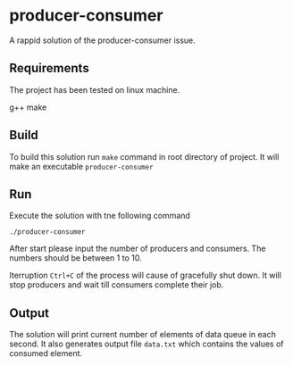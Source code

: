 # producer-consumer

A rappid solution of the producer-consumer issue.

## Requirements

The project has been tested on linux machine.

g++
make

## Build

To build this solution run ```make``` command in root directory of project.
It will make an executable ```producer-consumer```

## Run

Execute the solution with tne following command
```
./producer-consumer
```
After start please input the number of producers and consumers. The numbers should be between 1 to 10.

Iterruption ```Ctrl+C``` of the process will cause of gracefully shut down.
It will stop producers and wait till consumers complete their job.

## Output

The solution will print current number of elements of data queue in each second.
It also generates output file ```data.txt``` which contains the values of consumed element.
